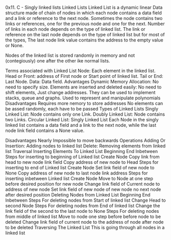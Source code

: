 0x11. C - Singly linked lists
Linked Lists
Linked List is a dynamic linear Data structure made of chain of nodes in which each node contains a data field and a link or reference to the next node.
Sometimes the node contains two links or references, one for the previous node and one for the next. Number of links in each node depends on the type of linked list.
The link or reference on the last node depends on the type of linked list but for most of the types, The last node link value contains the address to the empty value or None.

Nodes of the linked list is stored randomly in memory and not (contegiously) one after the other ike normal lists.

Terms associated with Linked List
Node: Each element in the linked list.
Head or Front: address of First node or Start point of linked list.
Tail or End: Last Node.
Data: Data field.
Advantages
Dynamic Memory Allocation: No need to specify size.
Elements are inserted and deleted easily: No need to shift elements, Just change addresses.
They can be used to implement stacks, queue and graphs.
Used to represent and manipulate polynomials
Disadvantages
Requires more nemory to store addresses
No elements can be assed randomly, each have to be passed
Types of Linked Lists
Singly Linked List: Node contains only one Link.
Doubly Linked List: Node contains two Links.
Circular Linked List:
Singly Linked List
Each Node in the singly linked list contains a data field and a link to the next node, while the last node link field contains a None value.

Disadvantages
Nearly Impossible to move backwards
Operations
Adding Or Insertion: Adding nodes to linked list
Delete: Removing elements from linked list
Traversal
Inserting Elements To Linked List
Beginning
End
Inbetween
Steps for inserting to beginning of Linked list
Create Node
Copy link from head to new node link field
Copy address of new node to Head
Steps for inserting to end of Linked list
Create Node
Set link field of new node to None
Copy address of new node to last node link address
Steps for inserting inbetween Linked list
Create Node
Move to Node at one step before desired position for new node
Change link field of Current node to address of new node
Set link field of new node of new node no next node after desired position
Deleting Nodes from Linked List
Beginning
End
Inbetween
Steps For deleting nodes from Start of linked list
Change Head to second Node
Steps For deleting nodes from End of linked list
Change the link field of the second to the last node to None
Steps For deleting nodes from middle of linked list
Move to node one step before before node to be deleted
Change link field of current node to the address of node after node to be deleted
Traversing The Linked List
This is going through all nodes in a linked list
